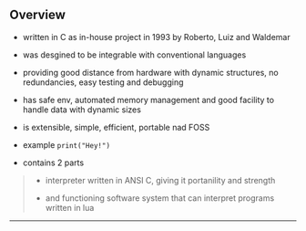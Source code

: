 
## Overview

* written in C as in-house project in 1993 by Roberto, Luiz and Waldemar

* was desgined to be integrable with conventional languages

* providing good distance from hardware with dynamic structures, no redundancies, easy testing and debugging

* has safe env, automated memory management and good facility to handle data with dynamic sizes

* is extensible, simple, efficient, portable nad FOSS

* example `print("Hey!")`

* contains 2 parts
> * interpreter written in ANSI C, giving it portanility and strength
>
> * and functioning software system that can interpret programs written in lua

---
